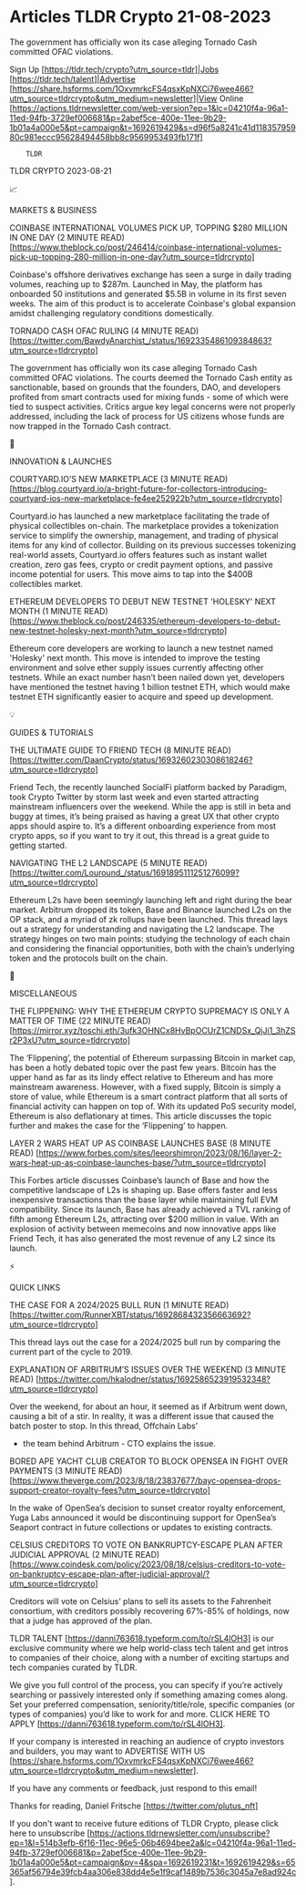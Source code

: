 # Articles TLDR Crypto 21-08-2023

The government has officially won its case alleging Tornado Cash
committed OFAC violations.  

Sign Up [https://tldr.tech/crypto?utm_source=tldr]|Jobs
[https://tldr.tech/talent]|Advertise
[https://share.hsforms.com/1OxvmrkcFS4qsxKpNXCi76wee466?utm_source=tldrcrypto&utm_medium=newsletter]|View
Online
[https://actions.tldrnewsletter.com/web-version?ep=1&lc=04210f4a-96a1-11ed-94fb-3729ef006681&p=2abef5ce-400e-11ee-9b29-1b01a4a000e5&pt=campaign&t=1692619429&s=d96f5a8241c41d11835795980c981eccc95628494458bb8c9569953493fb171f]


		TLDR 

TLDR CRYPTO 2023-08-21

📈 

MARKETS & BUSINESS

COINBASE INTERNATIONAL VOLUMES PICK UP, TOPPING $280 MILLION IN ONE
DAY (2 MINUTE READ)
[https://www.theblock.co/post/246414/coinbase-international-volumes-pick-up-topping-280-million-in-one-day?utm_source=tldrcrypto]

Coinbase's offshore derivatives exchange has seen a surge in daily
trading volumes, reaching up to $287m. Launched in May, the platform
has onboarded 50 institutions and generated $5.5B in volume in its
first seven weeks. The aim of this product is to accelerate Coinbase's
global expansion amidst challenging regulatory conditions
domestically. 

TORNADO CASH OFAC RULING (4 MINUTE READ)
[https://twitter.com/BawdyAnarchist_/status/1692335486109384863?utm_source=tldrcrypto]

The government has officially won its case alleging Tornado Cash
committed OFAC violations. The courts deemed the Tornado Cash entity
as sanctionable, based on grounds that the founders, DAO, and
developers profited from smart contracts used for mixing funds - some
of which were tied to suspect activities. Critics argue key legal
concerns were not properly addressed, including the lack of process
for US citizens whose funds are now trapped in the Tornado Cash
contract. 

🚀 

INNOVATION & LAUNCHES

COURTYARD.IO’S NEW MARKETPLACE (3 MINUTE READ)
[https://blog.courtyard.io/a-bright-future-for-collectors-introducing-courtyard-ios-new-marketplace-fe4ee252922b?utm_source=tldrcrypto]

Courtyard.io has launched a new marketplace facilitating the trade of
physical collectibles on-chain. The marketplace provides a
tokenization service to simplify the ownership, management, and
trading of physical items for any kind of collector. Building on its
previous successes tokenizing real-world assets, Courtyard.io offers
features such as instant wallet creation, zero gas fees, crypto or
credit payment options, and passive income potential for users. This
move aims to tap into the $400B collectibles market. 

ETHEREUM DEVELOPERS TO DEBUT NEW TESTNET 'HOLESKY' NEXT MONTH (1
MINUTE READ)
[https://www.theblock.co/post/246335/ethereum-developers-to-debut-new-testnet-holesky-next-month?utm_source=tldrcrypto]

Ethereum core developers are working to launch a new testnet named
'Holesky' next month. This move is intended to improve the testing
environment and solve ether supply issues currently affecting other
testnets. While an exact number hasn’t been nailed down yet,
developers have mentioned the testnet having 1 billion testnet ETH,
which would make testnet ETH significantly easier to acquire and speed
up development. 

💡 

GUIDES & TUTORIALS

THE ULTIMATE GUIDE TO FRIEND TECH (8 MINUTE READ)
[https://twitter.com/DaanCrypto/status/1693260230308618246?utm_source=tldrcrypto]

Friend Tech, the recently launched SocialFi platform backed by
Paradigm, took Crypto Twitter by storm last week and even started
attracting mainstream influencers over the weekend. While the app is
still in beta and buggy at times, it’s being praised as having a
great UX that other crypto apps should aspire to. It’s a different
onboarding experience from most crypto apps, so if you want to try it
out, this thread is a great guide to getting started. 

NAVIGATING THE L2 LANDSCAPE (5 MINUTE READ)
[https://twitter.com/Louround_/status/1691895111251276099?utm_source=tldrcrypto]

Ethereum L2s have been seemingly launching left and right during the
bear market. Arbitrum dropped its token, Base and Binance launched L2s
on the OP stack, and a myriad of zk rollups have been launched. This
thread lays out a strategy for understanding and navigating the L2
landscape. The strategy hinges on two main points: studying the
technology of each chain and considering the financial opportunities,
both with the chain’s underlying token and the protocols built on
the chain. 

🦄 

MISCELLANEOUS

THE FLIPPENING: WHY THE ETHEREUM CRYPTO SUPREMACY IS ONLY A MATTER OF
TIME (22 MINUTE READ)
[https://mirror.xyz/toschi.eth/3ufk3OHNCx8HvBpOCUrZ1CNDSx_QjJi1_3hZSr2P3xU?utm_source=tldrcrypto]

The ‘Flippening’, the potential of Ethereum surpassing Bitcoin in
market cap, has been a hotly debated topic over the past few years.
Bitcoin has the upper hand as far as its lindy effect relative to
Ethereum and has more mainstream awareness. However, with a fixed
supply, Bitcoin is simply a store of value, while Ethereum is a smart
contract platform that all sorts of financial activity can happen on
top of. With its updated PoS security model, Ethereum is also
deflationary at times. This article discusses the topic further and
makes the case for the ‘Flippening’ to happen. 

LAYER 2 WARS HEAT UP AS COINBASE LAUNCHES BASE (8 MINUTE READ)
[https://www.forbes.com/sites/leeorshimron/2023/08/16/layer-2-wars-heat-up-as-coinbase-launches-base/?utm_source=tldrcrypto]

This Forbes article discusses Coinbase’s launch of Base and how the
competitive landscape of L2s is shaping up. Base offers faster and
less inexpensive transactions than the base layer while maintaining
full EVM compatibility. Since its launch, Base has already achieved a
TVL ranking of fifth among Ethereum L2s, attracting over $200 million
in value. With an explosion of activity between memecoins and now
innovative apps like Friend Tech, it has also generated the most
revenue of any L2 since its launch. 

⚡ 

QUICK LINKS

THE CASE FOR A 2024/2025 BULL RUN (1 MINUTE READ)
[https://twitter.com/RunnerXBT/status/1692868432356663692?utm_source=tldrcrypto]

This thread lays out the case for a 2024/2025 bull run by comparing
the current part of the cycle to 2019. 

EXPLANATION OF ARBITRUM’S ISSUES OVER THE WEEKEND (3 MINUTE READ)
[https://twitter.com/hkalodner/status/1692586523919532348?utm_source=tldrcrypto]

Over the weekend, for about an hour, it seemed as if Arbitrum went
down, causing a bit of a stir. In reality, it was a different issue
that caused the batch poster to stop. In this thread, Offchain Labs’
- the team behind Arbitrum - CTO explains the issue. 

BORED APE YACHT CLUB CREATOR TO BLOCK OPENSEA IN FIGHT OVER PAYMENTS
(3 MINUTE READ)
[https://www.theverge.com/2023/8/18/23837677/bayc-opensea-drops-support-creator-royalty-fees?utm_source=tldrcrypto]

In the wake of OpenSea’s decision to sunset creator royalty
enforcement, Yuga Labs announced it would be discontinuing support for
OpenSea’s Seaport contract in future collections or updates to
existing contracts. 

CELSIUS CREDITORS TO VOTE ON BANKRUPTCY-ESCAPE PLAN AFTER JUDICIAL
APPROVAL (2 MINUTE READ)
[https://www.coindesk.com/policy/2023/08/18/celsius-creditors-to-vote-on-bankruptcy-escape-plan-after-judicial-approval/?utm_source=tldrcrypto]

Creditors will vote on Celsius’ plans to sell its assets to the
Fahrenheit consortium, with creditors possibly recovering 67%-85% of
holdings, now that a judge has approved of the plan. 

TLDR TALENT [https://danni763618.typeform.com/to/rSL4lOH3] is our
exclusive community where we help world-class tech talent and get
intros to companies of their choice, along with a number of exciting
startups and tech companies curated by TLDR.

We give you full control of the process, you can specify if you’re
actively searching or passively interested only if something amazing
comes along. Set your preferred compensation, seniority/title/role,
specific companies (or types of companies) you’d like to work for
and more. CLICK HERE TO APPLY
[https://danni763618.typeform.com/to/rSL4lOH3].

If your company is interested in reaching an audience of crypto
investors and builders, you may want to ADVERTISE WITH US
[https://share.hsforms.com/1OxvmrkcFS4qsxKpNXCi76wee466?utm_source=tldrcrypto&utm_medium=newsletter].


If you have any comments or feedback, just respond to this email! 

Thanks for reading, 
Daniel Fritsche [https://twitter.com/plutus_nft] 

If you don't want to receive future editions of TLDR Crypto,
please click here to unsubscribe
[https://actions.tldrnewsletter.com/unsubscribe?ep=1&l=514b3efb-6f16-11ec-96e5-06b4694bee2a&lc=04210f4a-96a1-11ed-94fb-3729ef006681&p=2abef5ce-400e-11ee-9b29-1b01a4a000e5&pt=campaign&pv=4&spa=1692619231&t=1692619429&s=65365af56794e39fcb4aa306e838dd4e5e1f9caf1489b7536c3045a7e8ad924c].